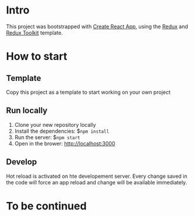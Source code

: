 
# Intro 
This project was bootstrapped with [Create React App](https://github.com/facebook/create-react-app), using the [Redux](https://redux.js.org/) and [Redux Toolkit](https://redux-toolkit.js.org/) template.

# How to start
## Template
Copy this project as a template to start working on your own project

## Run locally 
1. Clone your new repository locally
2. Install the dependencies: $`npm install`
3. Run the server: $`npm start`
4. Open in the brower: [http://localhost:3000](http://localhost:3000)

## Develop
Hot reload is activated on hte developement server. Every change saved in the code will force an app reload and change will be available immediately.

# To be continued
